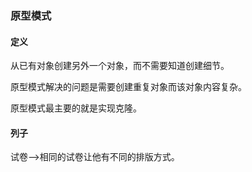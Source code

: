 ### 原型模式

#### 定义

从已有对象创建另外一个对象，而不需要知道创建细节。  

原型模式解决的问题是需要创建重复对象而该对象内容复杂。  

原型模式最主要的就是实现克隆。

#### 列子

试卷-->相同的试卷让他有不同的排版方式。

